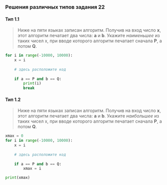 ### Решения различных типов задания 22

#### Тип 1.1

> Ниже на пяти язы­ках за­пи­сан ал­го­ритм. По­лу­чив на вход число **x**, этот ал­го­ритм пе­ча­та­ет два числа: **a** и **b**. Ука­жи­те *наи­мень­шее* из таких чисел x, при вводе ко­то­ро­го ал­го­ритм пе­ча­та­ет сна­ча­ла **P**, а потом **Q**.

```python
for i in range(-10000, 10000):
	x = i
	
	# здесь расположите код
	
	if a == P and b == Q:
		print(i)
		break
```


#### Тип 1.2

> Ниже на пяти язы­ках за­пи­сан ал­го­ритм. По­лу­чив на вход число **x**, этот ал­го­ритм пе­ча­та­ет два числа: **a** и **b**. Ука­жи­те *наибольшее* из таких чисел x, при вводе ко­то­ро­го ал­го­ритм пе­ча­та­ет сна­ча­ла **P**, а потом **Q**.

```python
xmax = 0
for i in range(-10000, 10000):
	x = i
	
	# здесь расположите код
	
	if a == P and b == Q:
		xmax = i

print(xmax)
```
